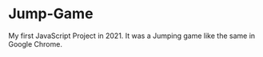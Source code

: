 # Jump-Game
My first JavaScript Project in 2021. It was a Jumping game like the same in Google Chrome.
